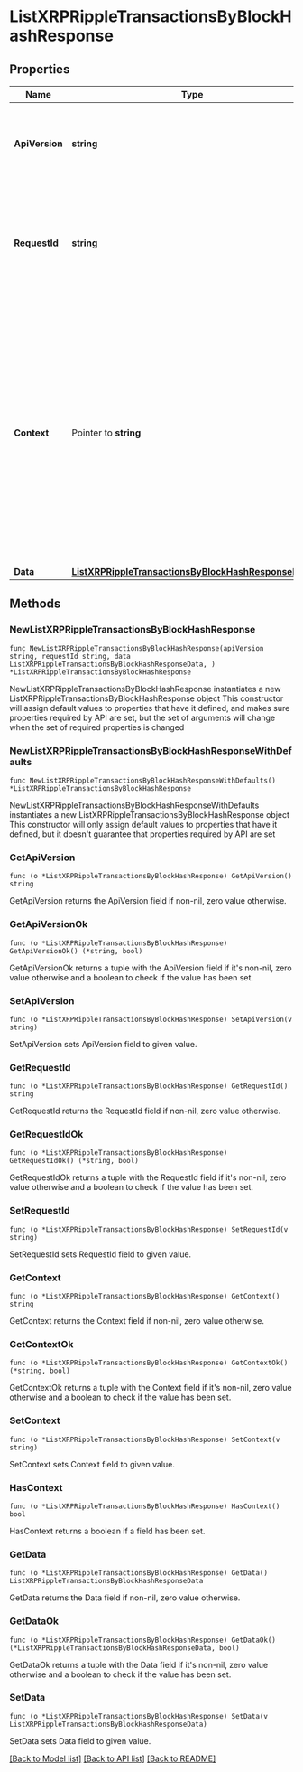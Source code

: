 # ListXRPRippleTransactionsByBlockHashResponse

## Properties

Name | Type | Description | Notes
------------ | ------------- | ------------- | -------------
**ApiVersion** | **string** | Specifies the version of the API that incorporates this endpoint. | 
**RequestId** | **string** | Defines the ID of the request. The &#x60;requestId&#x60; is generated by Crypto APIs and it&#39;s unique for every request. | 
**Context** | Pointer to **string** | In batch situations the user can use the context to correlate responses with requests. This property is present regardless of whether the response was successful or returned as an error. &#x60;context&#x60; is specified by the user. | [optional] 
**Data** | [**ListXRPRippleTransactionsByBlockHashResponseData**](ListXRPRippleTransactionsByBlockHashResponseData.md) |  | 

## Methods

### NewListXRPRippleTransactionsByBlockHashResponse

`func NewListXRPRippleTransactionsByBlockHashResponse(apiVersion string, requestId string, data ListXRPRippleTransactionsByBlockHashResponseData, ) *ListXRPRippleTransactionsByBlockHashResponse`

NewListXRPRippleTransactionsByBlockHashResponse instantiates a new ListXRPRippleTransactionsByBlockHashResponse object
This constructor will assign default values to properties that have it defined,
and makes sure properties required by API are set, but the set of arguments
will change when the set of required properties is changed

### NewListXRPRippleTransactionsByBlockHashResponseWithDefaults

`func NewListXRPRippleTransactionsByBlockHashResponseWithDefaults() *ListXRPRippleTransactionsByBlockHashResponse`

NewListXRPRippleTransactionsByBlockHashResponseWithDefaults instantiates a new ListXRPRippleTransactionsByBlockHashResponse object
This constructor will only assign default values to properties that have it defined,
but it doesn't guarantee that properties required by API are set

### GetApiVersion

`func (o *ListXRPRippleTransactionsByBlockHashResponse) GetApiVersion() string`

GetApiVersion returns the ApiVersion field if non-nil, zero value otherwise.

### GetApiVersionOk

`func (o *ListXRPRippleTransactionsByBlockHashResponse) GetApiVersionOk() (*string, bool)`

GetApiVersionOk returns a tuple with the ApiVersion field if it's non-nil, zero value otherwise
and a boolean to check if the value has been set.

### SetApiVersion

`func (o *ListXRPRippleTransactionsByBlockHashResponse) SetApiVersion(v string)`

SetApiVersion sets ApiVersion field to given value.


### GetRequestId

`func (o *ListXRPRippleTransactionsByBlockHashResponse) GetRequestId() string`

GetRequestId returns the RequestId field if non-nil, zero value otherwise.

### GetRequestIdOk

`func (o *ListXRPRippleTransactionsByBlockHashResponse) GetRequestIdOk() (*string, bool)`

GetRequestIdOk returns a tuple with the RequestId field if it's non-nil, zero value otherwise
and a boolean to check if the value has been set.

### SetRequestId

`func (o *ListXRPRippleTransactionsByBlockHashResponse) SetRequestId(v string)`

SetRequestId sets RequestId field to given value.


### GetContext

`func (o *ListXRPRippleTransactionsByBlockHashResponse) GetContext() string`

GetContext returns the Context field if non-nil, zero value otherwise.

### GetContextOk

`func (o *ListXRPRippleTransactionsByBlockHashResponse) GetContextOk() (*string, bool)`

GetContextOk returns a tuple with the Context field if it's non-nil, zero value otherwise
and a boolean to check if the value has been set.

### SetContext

`func (o *ListXRPRippleTransactionsByBlockHashResponse) SetContext(v string)`

SetContext sets Context field to given value.

### HasContext

`func (o *ListXRPRippleTransactionsByBlockHashResponse) HasContext() bool`

HasContext returns a boolean if a field has been set.

### GetData

`func (o *ListXRPRippleTransactionsByBlockHashResponse) GetData() ListXRPRippleTransactionsByBlockHashResponseData`

GetData returns the Data field if non-nil, zero value otherwise.

### GetDataOk

`func (o *ListXRPRippleTransactionsByBlockHashResponse) GetDataOk() (*ListXRPRippleTransactionsByBlockHashResponseData, bool)`

GetDataOk returns a tuple with the Data field if it's non-nil, zero value otherwise
and a boolean to check if the value has been set.

### SetData

`func (o *ListXRPRippleTransactionsByBlockHashResponse) SetData(v ListXRPRippleTransactionsByBlockHashResponseData)`

SetData sets Data field to given value.



[[Back to Model list]](../README.md#documentation-for-models) [[Back to API list]](../README.md#documentation-for-api-endpoints) [[Back to README]](../README.md)


